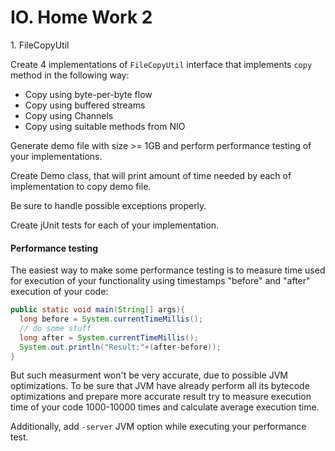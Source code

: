 IO. Home Work 2
===============
1\. FileCopyUtil

Create 4 implementations of `FileCopyUtil` interface that implements `copy`
method in the following way:
* Copy using byte-per-byte flow
* Copy using buffered streams
* Copy using Channels
* Copy using suitable methods from NIO


Generate demo file with size >= 1GB and perform performance testing
of your implementations.

Create Demo class, that will print amount of time needed by each of
implementation to copy demo file.

Be sure to handle possible exceptions properly.

Create jUnit tests for each of your implementation.


#### Performance testing

The easiest way to make some performance testing is to measure time used for execution of your functionality using timestamps "before" and "after" execution of your code:
```java
public static void main(String[] args){
  long before = System.currentTimeMillis();
  // do some stuff
  long after = System.currentTimeMillis();
  System.out.println("Result:"+(after-before));
}
```

But such measurment won't be very accurate, due to possible JVM optimizations. To be sure that JVM have already perform all its bytecode optimizations and prepare more accurate result try to measure execution time of your code 1000-10000 times and calculate average execution time.

Additionally, add `-server` JVM option while executing your performance test.
